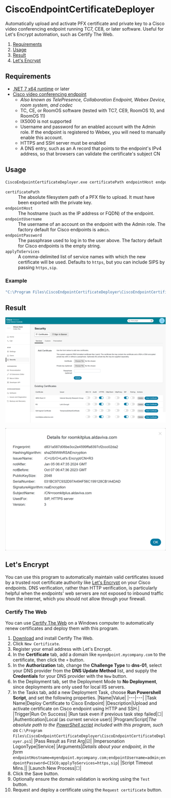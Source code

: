 CiscoEndpointCertificateDeployer
===

Automatically upload and activate PFX certificate and private key to a Cisco video conferencing endpoint running TC7, CE8, or later software. Useful for Let's Encrypt automation, such as Certify The Web.

<!-- MarkdownTOC autolink="true" bracket="round" autoanchor="true" levels="2" style="ordered" -->

1. [Requirements](#requirements)
1. [Usage](#usage)
1. [Result](#result)
1. [Let's Encrypt](#lets-encrypt)

<!-- /MarkdownTOC -->

<a id="requirements"></a>
## Requirements
- [.NET 7 x64 runtime](https://dotnet.microsoft.com/en-us/download/dotnet/7.0) or later
- [Cisco video conferencing endpoint](https://www.cisco.com/c/en/us/products/collaboration-endpoints/collaboration-room-endpoints/index.html)
    - *Also known as TelePresence, Collaboration Endpoint, Webex Device, room system, and codec*
    - TC, CE, or RoomOS software (tested with TC7, CE9, RoomOS 10, and RoomOS 11)
    - IX5000 is not supported
    - Username and password for an enabled account with the Admin role. If the endpoint is registered to Webex, you will need to manually enable this account.
    - HTTPS and SSH server must be enabled
    - A DNS entry, such as an A record that points to the endpoint's IPv4 address, so that browsers can validate the certificate's subject CN


<a id="usage"></a>
## Usage

```bat
CiscoEndpointCertificateDeployer.exe certificatePath endpointHost endpointUsername endpointPassword applyToServices
```

<dl>
    <dt><code>certificatePath</code></dt>
    <dd>The absolute filesystem path of a PFX file to upload. It must have been exported with the private key.</dd>
    <dt><code>endpointHost</code></dt>
    <dd>The hostname (such as the IP address or FQDN) of the endpoint.</dd>
    <dt><code>endpointUsername</code></dt>
    <dd>The username of an account on the endpoint with the Admin role. The factory default for Cisco endpoints is <code>admin</code>.</dd>
    <dt><code>endpointPassword</code></dt>
    <dd>The passphrase used to log in to the user above. The factory default for Cisco endpoints is the empty string.</dd>
    <dt><code>applyToServices</code></dt>
    <dd>A comma-delimited list of service names with which the new certificate will be used. Defaults to <code>https</code>, but you can include SIPS by passing <code>https,sip</code>.</dd>
</dl>

<a id="example"></a>
### Example
```bat
"C:\Program Files\CiscoEndpointCertificateDeployer\CiscoEndpointCertificateDeployer.exe" "C:\ProgramData\certify\assets\myendpoint.mycompany.com\20210817_abcdefgh.pfx" myendpoint.mycompany.com admin CISCO https,sip
```

<a id="result"></a>
## Result

![Security Services screenshot](.github/images/security-services.png)

![Certificate Details screenshot](.github/images/certificate-details.png)

<a id="lets-encrypt"></a>
## Let's Encrypt

You can use this program to automatically maintain valid certificates issued by a trusted root certificate authority like [Let's Encrypt](https://letsencrypt.org) on your Cisco endpoints. DNS verification, rather than HTTP verification, is particularly helpful when the endpoints' web servers are not exposed to inbound traffic from the internet, which you should not allow through your firewall.

<a id="certify-the-web"></a>
### Certify The Web

You can use [Certify The Web](https://certifytheweb.com) on a Windows computer to automatically renew certificates and deploy them with this program.

1. [Download](https://certifytheweb.com/home/download) and install Certify The Web.
1. Click `New Certificate`.
1. Register your email address with Let's Encrypt.
1. In the **Certificate** tab, add a domain like `myendpoint.mycompany.com` to the certificate, then click the `+` button.
1. In the **Authorization** tab, change the **Challenge Type** to **dns-01**, select your DNS provider from the **DNS Update Method** list, and supply the **Credentials** for your DNS provider with the `New` button.
1. In the Deployment tab, set the Deployment Mode to **No Deployment**, since deployments are only used for local IIS servers.
1. In the Tasks tab, add a new Deployment Task, choose **Run Powershell Script**, and set the following properties.
    |Name|Value|
    |---|---|
    |Task Name|Deploy Certificate to Cisco Endpoint|
    |Description|Upload and activate certificate on Cisco endpoint using HTTP and SSH.|
    |Trigger|Run On Success|
    |Run task even if previous task step failed|☐|
    |Authentication|Local (as current service user)|
    |Program/Script|*The absolute path to the [PowerShell script](https://github.com/Aldaviva/CiscoEndpointCertificateDeployer/blob/master/CiscoEndpointCertificateDeployer/CiscoEndpointCertificateDeployer.ps1) included with this program, such as* `C:\Program Files\CiscoEndpointCertificateDeployer\CiscoEndpointCertificateDeployer.ps1`|
    |Pass Result as First Arg|☑|
    |Impersonation LogonType|Service|
    |Arguments|*Details about your endpoint, in the form* `endpointHostname=myendpoint.mycompany.com;endpointUsername=admin;endpointPassword=CISCO;applyToServices=https,sip`|
    |Script Timeout Mins.||
    |Launch New Process|☐|
1. Click the Save button.
1. Optionally ensure the domain validation is working using the `Test` button.
1. Request and deploy a certificate using the `Request certificate` button.
